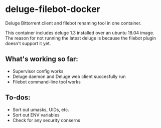 # deluge-filebot-docker
Deluge Bittorrent client and filebot renaming tool in one container.

This container includes deluge 1.3 installed over an ubuntu 18.04 image. The reason for not running the latest deluge is because the filebot plugin doesn't support it yet.

## What's working so far:
- Supervisor config works
- Deluge daemon and Deluge web client succesfully run
- Filebot command-line tool works

## To-dos:
- Sort out umasks, UIDs, etc.
- Sort out ENV variables
- Check for any security conserns
